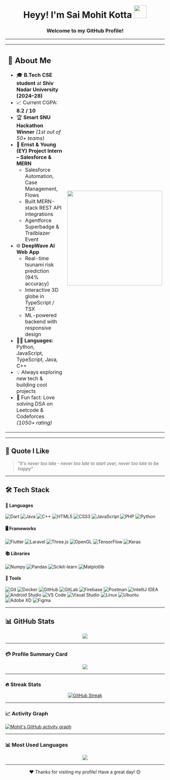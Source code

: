 <h1 align="center">Heyy! I'm Sai Mohit Kotta <img src="https://raw.githubusercontent.com/nixin72/nixin72/master/wave.gif" width="40px" /></h1>
<h3 align="center">Welcome to my GitHub Profile!</h3>

---

<table>
<tr>
<td>

## 👤 About Me

- 🎓 **B.Tech CSE student** at **Shiv Nadar University (2024–28)**  
- 📈 Current CGPA: **8.2 / 10**  
- 🏆 **Smart SNU Hackathon Winner** *(1st out of 50+ teams)*  
- 💼 **Ernst & Young (EY) Project Intern – Salesforce & MERN**  
  - Salesforce Automation, Case Management, Flows  
  - Built MERN-stack REST API integrations  
  - Agentforce Superbadge & Trailblazer Event  
- 🌐 **DeepWave AI Web App**  
  - Real-time tsunami risk prediction (94% accuracy)  
  - Interactive 3D globe in TypeScript / TSX  
  - ML-powered backend with responsive design  
- 👨‍💻 **Languages:** Python, JavaScript, TypeScript, Java, C++  
- 💡 Always exploring new tech & building cool projects  
- 🎯 Fun fact: Love solving DSA on Leetcode & Codeforces *(1050+ rating)*  

</td>
<td>

<img src="https://i.pinimg.com/originals/df/1a/ff/df1aff8395678d11b99b575f0e3b19d5.gif" width="300"/>

</td>
</tr>
</table>

---

## 📜 Quote I Like

> "_It's never too late - never too late to start over, never too late to be happy_"

---

## 🛠 Tech Stack

#### 🔧 Languages

![Dart](https://img.shields.io/badge/Dart-%230175C2.svg?style=for-the-badge&logo=dart&logoColor=white)
![Java](https://img.shields.io/badge/java-%23ED8B00.svg?style=for-the-badge&logo=openjdk&logoColor=white)
![C++](https://img.shields.io/badge/c++-%2300599C.svg?style=for-the-badge&logo=c%2B%2B&logoColor=white)
![HTML5](https://img.shields.io/badge/html5-%23E34F26.svg?style=for-the-badge&logo=html5&logoColor=white)
![CSS3](https://img.shields.io/badge/css3-%231572B6.svg?style=for-the-badge&logo=css3&logoColor=white)
![JavaScript](https://img.shields.io/badge/JavaScript-%23323330.svg?style=for-the-badge&logo=javascript&logoColor=F7DF1E)
![PHP](https://img.shields.io/badge/PHP-%23777BB4.svg?style=for-the-badge&logo=php&logoColor=white)
![Python](https://img.shields.io/badge/Python-%2314354C.svg?style=for-the-badge&logo=python&logoColor=white)

#### 🖥️ Frameworks

![Flutter](https://img.shields.io/badge/flutter-%2302569B.svg?style=for-the-badge&logo=flutter&logoColor=white)
![Laravel](https://img.shields.io/badge/Laravel-%23FF2D20.svg?style=for-the-badge&logo=laravel&logoColor=white)
![Three.js](https://img.shields.io/badge/Three.js-%23000000.svg?style=for-the-badge&logo=three.js&logoColor=white)
![OpenGL](https://img.shields.io/badge/OpenGL-%23FFFFFF.svg?style=for-the-badge&logo=opengl)
![TensorFlow](https://img.shields.io/badge/TensorFlow-%23FF6F00.svg?style=for-the-badge&logo=tensorflow&logoColor=white)
![Keras](https://img.shields.io/badge/Keras-%23D00000.svg?style=for-the-badge&logo=keras&logoColor=white)

#### 📚 Libraries

![Numpy](https://img.shields.io/badge/NumPy-%23013243.svg?style=for-the-badge&logo=numpy&logoColor=white)
![Pandas](https://img.shields.io/badge/Pandas-%23150458.svg?style=for-the-badge&logo=pandas&logoColor=white)
![Scikit-learn](https://img.shields.io/badge/scikit--learn-%23F7931E.svg?style=for-the-badge&logo=scikit-learn&logoColor=white)
![Matplotlib](https://img.shields.io/badge/Matplotlib-%23E20000.svg?style=for-the-badge&logo=matplotlib&logoColor=white)

#### 🧰 Tools

![Git](https://img.shields.io/badge/git-%23F05033.svg?style=for-the-badge&logo=git&logoColor=white)
![Docker](https://img.shields.io/badge/Docker-%230db7ed.svg?style=for-the-badge&logo=docker&logoColor=white)
![GitHub](https://img.shields.io/badge/github-%23121011.svg?style=for-the-badge&logo=github&logoColor=white)
![GitLab](https://img.shields.io/badge/gitlab-%23121011.svg?style=for-the-badge&logo=gitlab&logoColor=yello)
![Firebase](https://img.shields.io/badge/Firebase-%23FFCA28.svg?style=for-the-badge&logo=firebase&logoColor=black)
![Postman](https://img.shields.io/badge/Postman-%23FF6C37.svg?style=for-the-badge&logo=postman&logoColor=white)
![IntelliJ IDEA](https://img.shields.io/badge/IntelliJIDEA-000000.svg?style=for-the-badge&logo=intellij-idea&logoColor=white)
![Android Studio](https://img.shields.io/badge/Android%20Studio-%23000000.svg?style=for-the-badge&logo=android-studio&logoColor=3DDC84)
![VS Code](https://img.shields.io/badge/Visual%20Studio%20Code-0078d7.svg?style=for-the-badge&logo=visual-studio-code&logoColor=white)
![Visual Studio](https://img.shields.io/badge/Visual%20Studio-5C2D91.svg?style=for-the-badge&logo=visual-studio&logoColor=white)
![Linux](https://img.shields.io/badge/Linux-FCC624?style=for-the-badge&logo=linux&logoColor=black)
![Ubuntu](https://img.shields.io/badge/Ubuntu-E95420?style=for-the-badge&logo=ubuntu&logoColor=white)
![Adobe XD](https://img.shields.io/badge/Adobe%20XD-%23FF61F6.svg?style=for-the-badge&logo=adobe%20xd&logoColor=white)
![Figma](https://img.shields.io/badge/Figma-%23F24E1E.svg?style=for-the-badge&logo=figma&logoColor=white)

---

## 📊 GitHub Stats

<div align="center">

![](https://github-readme-stats.vercel.app/api?username=Mohitlikestocode&theme=algolia&show_icons=true&count_private=true&bg_color=1e2b3c&border_color=B2E0FF&icon_color=95ccff&border_radius=20&include_all_commits=true&rank_icon=percentile)

</div>

---

### 💳 Profile Summary Card

<div align="center">

![](https://github-profile-summary-cards.vercel.app/api/cards/profile-details?username=Mohitlikestocode&theme=github_dark)

</div>

---

### 🔥 Streak Stats

<div align="center">

[![GitHub Streak](http://github-readme-streak-stats.herokuapp.com?user=Mohitlikestocode&theme=dracula&background=1E2B3C&border=B2E0FF&stroke=000439&ring=95CCFF&fire=95CCFF&currStreakNum=95CCFF&sideNums=95CCFF&currStreakLabel=95CCFF&sideLabels=95CCFF&dates=FFFFFF)](https://git.io/streak-stats)

</div>

---

### 📈 Activity Graph

[![Mohit's GitHub activity graph](https://github-readme-activity-graph.vercel.app/graph?username=Mohitlikestocode&theme=react-dark)](https://github.com/ashutosh00710/github-readme-activity-graph)

---

### 📊 Most Used Languages

<div align="center">

[![](https://github-readme-stats.vercel.app/api/top-langs?username=Mohitlikestocode&show_icons=true&locale=en&layout=compact&theme=radical)]()

</div>

---

<div align="center">
  ❤️ Thanks for visiting my profile! Have a great day! 😊
</div>
